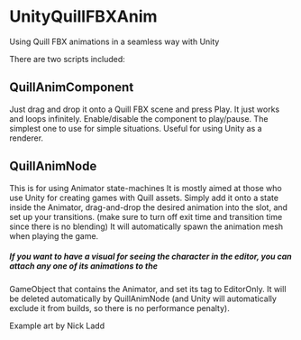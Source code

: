 # UnityQuillFBXAnim
Using Quill FBX animations in a seamless way with Unity

There are two scripts included:
## QuillAnimComponent
Just drag and drop it onto a Quill FBX scene and press Play.
It just works and loops infinitely. Enable/disable the component to play/pause.
The simplest one to use for simple situations. Useful for using Unity as a renderer.

## QuillAnimNode
This is for using Animator state-machines 
It is mostly aimed at those who use Unity for creating games with Quill assets.
Simply add it onto a state inside the Animator, drag-and-drop the desired animation into the slot,
and set up your transitions. (make sure to turn off exit time and transition time since there is no blending)
It will automatically spawn the animation mesh when playing the game. 

##### If you want to have a visual for seeing the character in the editor, you can attach any one of its animations to the 
GameObject that contains the Animator, and set its tag to EditorOnly. It will be deleted automatically by QuillAnimNode
(and Unity will automatically exclude it from builds, so there is no performance penalty).

Example art by Nick Ladd
